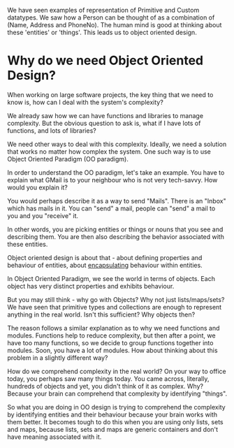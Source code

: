 We have seen examples of representation of Primitive and Custom datatypes. We saw how a Person can be thought of as a combination of (Name, Address and PhoneNo). The human mind is good at thinking about these 'entities' or 'things'. This leads us to object oriented design.

# Why do we need Object Oriented Design?

When working on large software projects, the key thing that we need to know is, how can I deal with the system's complexity?

We already saw how we can have functions and libraries to manage complexity. But the obvious question to ask is, what if I have lots of functions, and lots of libraries?

We need other ways to deal with this complexity. Ideally, we need a solution that works no matter how complex the system. One such way is to use Object Oriented Paradigm (OO paradigm).

In order to understand the OO paradigm, let's take an example. You have to explain what GMail is to your neighbour who is not very tech-savvy. How would you explain it?

You would perhaps describe it as a way to send "Mails". There is an "Inbox" which has mails in it. You can "send" a mail, people can "send" a mail to you and you "receive" it.

In other words, you are picking entities or things or nouns that you see and describing them. You are then also describing the behavior associated with these entities.

Object oriented design is about that - about defining properties and behaviour of entities, about [encapsulating](http://en.wikipedia.org/wiki/Encapsulation_\(object-oriented_programming\)) behaviour within entities.

In Object Oriented Paradigm, we see the world in terms of objects. Each object has very distinct properties and exhibits behaviour.

But you may still think - why go with Objects? Why not just lists/maps/sets? We have seen that primitive types and collections are enough to represent anything in the real world. Isn't this sufficient? Why objects then?

The reason follows a similar explanation as to why we need functions and modules. Functions help to reduce complexity, but then after a point, we have too many functions, so we decide to group functions together into modules. Soon, you have a lot of modules. How about thinking about this problem in a slightly different way?

How do we comprehend complexity in the real world? On your way to office today, you perhaps saw many things today. You came across, literally, hundreds of objects and yet, you didn't think of it as complex. Why? Because your brain can comprehend that complexity by identifying "things".

So what you are doing in OO design is trying to comprehend the complexity by identifying entities and their behaviour because your brain works with them better. It becomes tough to do this when you are using only lists, sets and maps, because lists, sets and maps are generic containers and don't have meaning associated with it.